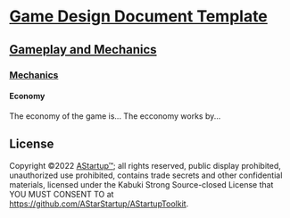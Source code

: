 # [Game Design Document Template](../../)

## [Gameplay and  Mechanics](../)

### [Mechanics](./)

#### Economy

The economy of the game is... The ecconomy works by...

## License

Copyright ©2022 [AStartup™](https://astartup.net); all rights reserved, public display prohibited, unauthorized use prohibited, contains trade secrets and other confidential materials, licensed under the Kabuki Strong Source-closed License that YOU MUST CONSENT TO at <https://github.com/AStarStartup/AStartupToolkit>.
